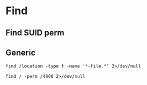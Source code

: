 # Find 

## Find SUID perm

## Generic
```shell
find /location -type f -name '*-file.*' 2>/dev/null
```

```shell
find / -perm /4000 2>/dev/null
```
